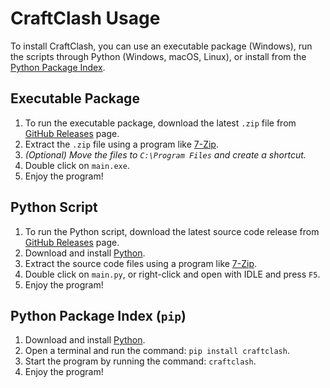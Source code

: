 # CraftClash Usage

To install CraftClash, you can use an executable package (Windows), run the scripts through Python (Windows, macOS, Linux), or install from the [Python Package Index](https://pypi.org/).

## Executable Package

1. To run the executable package, download the latest `.zip` file from [GitHub Releases](https://github.com/Dog-Face-Development/Craft-Clash/releases/latest) page.
2. Extract the `.zip` file using a program like [7-Zip](https://www.7-zip.org/).
3. _(Optional) Move the files to `C:\Program Files` and create a shortcut._
4. Double click on `main.exe`.
5. Enjoy the program!

## Python Script

1. To run the Python script, download the latest source code release from [GitHub Releases](https://github.com/Dog-Face-Development/Craft-Clash/releases/latest) page.
2. Download and install [Python](https://www.python.org/downloads/).
3. Extract the source code files using a program like [7-Zip](https://www.7-zip.org/).
4. Double click on `main.py`, or right-click and open with IDLE and press `F5`.
5. Enjoy the program!

## Python Package Index (`pip`)

1. Download and install [Python](https://www.python.org/downloads/).
2. Open a terminal and run the command: `pip install craftclash`.
3. Start the program by running the command: `craftclash`.
4. Enjoy the program!
